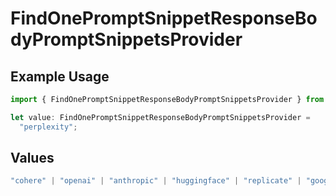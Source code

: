 # FindOnePromptSnippetResponseBodyPromptSnippetsProvider

## Example Usage

```typescript
import { FindOnePromptSnippetResponseBodyPromptSnippetsProvider } from "orq-poc-typescript-multi-env-version/models/operations";

let value: FindOnePromptSnippetResponseBodyPromptSnippetsProvider =
  "perplexity";
```

## Values

```typescript
"cohere" | "openai" | "anthropic" | "huggingface" | "replicate" | "google" | "google-ai" | "azure" | "aws" | "anyscale" | "perplexity" | "groq" | "fal" | "leonardoai" | "nvidia"
```